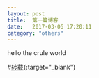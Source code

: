 ```yaml
---
layout: post
title:  第一篇博客
date:   2017-03-06 17:20:11
category: "others"
---
```


hello the crule world

#[转载](http://www.handsomehow.com/others/2017/03/06/hello-world.html){:target="_blank"}
